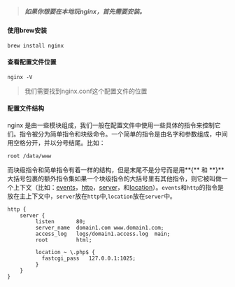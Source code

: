 > ##### 如果你想要在本地玩nginx，首先需要安装。

#### 使用brew安装

```
brew install nginx
```

#### 查看配置文件位置

```
nginx -V
```

> 我们需要找到nginx.conf这个配置文件的位置

#### 配置文件结构

nginx 是由一些模块组成，我们一般在配置文件中使用一些具体的指令来控制它们。指令被分为简单指令和块级命令。一个简单的指令是由名字和参数组成，中间用空格分开，并以分号结尾。比如：

```
root /data/www
```

而块级指令和简单指令有着一样的结构，但是末尾不是分号而是用**{** 和 **}**大括号包裹的额外指令集如果一个块级指令的大括号里有其他指令，则它被叫做一个上下文（比如：[events](http://nginx.org/en/docs/ngx_core_module.html#events)，[http](http://nginx.org/en/docs/http/ngx_http_core_module.html#httph)，[server](http://nginx.org/en/docs/http/ngx_http_core_module.html#servers)，和[location](http://nginx.org/en/docs/http/ngx_http_core_module.html#location)）。`events`和`http`的指令是放在主上下文中，`server`放在`http`中,`location`放在`server`中。

```
http {
    server { 
         listen       80;
         server_name  domain1.com www.domain1.com;
         access_log   logs/domain1.access.log  main;
         root         html;

         location ~ \.php$ {
           fastcgi_pass   127.0.0.1:1025;
         }
    }
}
```



